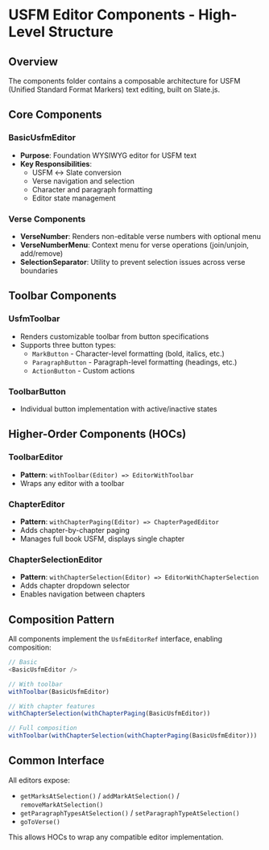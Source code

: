 # USFM Editor Components - High-Level Structure

## Overview
The components folder contains a composable architecture for USFM (Unified Standard Format Markers) text editing, built on Slate.js.

## Core Components

### BasicUsfmEditor
- **Purpose**: Foundation WYSIWYG editor for USFM text
- **Key Responsibilities**:
  - USFM ↔ Slate conversion
  - Verse navigation and selection
  - Character and paragraph formatting
  - Editor state management

### Verse Components
- **VerseNumber**: Renders non-editable verse numbers with optional menu
- **VerseNumberMenu**: Context menu for verse operations (join/unjoin, add/remove)
- **SelectionSeparator**: Utility to prevent selection issues across verse boundaries

## Toolbar Components

### UsfmToolbar
- Renders customizable toolbar from button specifications
- Supports three button types:
  - `MarkButton` - Character-level formatting (bold, italics, etc.)
  - `ParagraphButton` - Paragraph-level formatting (headings, etc.)
  - `ActionButton` - Custom actions

### ToolbarButton
- Individual button implementation with active/inactive states

## Higher-Order Components (HOCs)

### ToolbarEditor
- **Pattern**: `withToolbar(Editor) => EditorWithToolbar`
- Wraps any editor with a toolbar

### ChapterEditor
- **Pattern**: `withChapterPaging(Editor) => ChapterPagedEditor`
- Adds chapter-by-chapter paging
- Manages full book USFM, displays single chapter

### ChapterSelectionEditor
- **Pattern**: `withChapterSelection(Editor) => EditorWithChapterSelection`
- Adds chapter dropdown selector
- Enables navigation between chapters

## Composition Pattern

All components implement the `UsfmEditorRef` interface, enabling composition:

```typescript
// Basic
<BasicUsfmEditor />

// With toolbar
withToolbar(BasicUsfmEditor)

// With chapter features
withChapterSelection(withChapterPaging(BasicUsfmEditor))

// Full composition
withToolbar(withChapterSelection(withChapterPaging(BasicUsfmEditor)))
```

## Common Interface

All editors expose:
- `getMarksAtSelection()` / `addMarkAtSelection()` / `removeMarkAtSelection()`
- `getParagraphTypesAtSelection()` / `setParagraphTypeAtSelection()`
- `goToVerse()`

This allows HOCs to wrap any compatible editor implementation.

